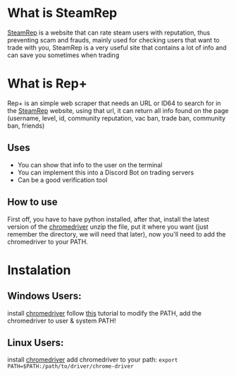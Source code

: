 # What is SteamRep</h1>
[SteamRep](https://steamrep.com/) is a website that can rate steam users with reputation, thus preventing scam and frauds, mainly used for checking users that want to trade with you, SteamRep is a very useful site that contains a lot of info and can save you sometimes when trading

# What is Rep+
Rep+ is an simple web scraper that needs an URL or ID64 to search for in the [SteamRep](https://steamrep.com/) website, using that url, it can return all info found on the page (username, level, id, community reputation, vac ban, trade ban, community ban, friends)

## Uses
- You can show that info to the user on the terminal
- You can implement this into a Discord Bot on trading servers
- Can be a good verification tool
## How to use
First off, you have to have python installed, after that, install the latest version of the [chromedriver](https://chromedriver.chromium.org/home) unzip the file, put it where you want (just remember the directory, we will need that later), now you'll need to add the chromedriver to your PATH.
# Instalation
## Windows Users: 
install [chromedriver](https://chromedriver.chromium.org/home)
follow [this](https://www.architectryan.com/2018/03/17/add-to-the-path-on-windows-10/) tutorial to modify the PATH, add the chromedriver to user & system PATH!
## Linux Users:
install [chromedriver](https://chromedriver.chromium.org/home)
add chromedriver to your path: `export PATH=$PATH:/path/to/driver/chrome-driver`
